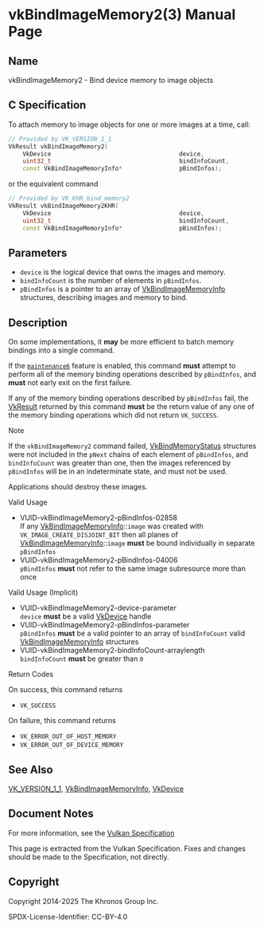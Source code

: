 # vkBindImageMemory2(3) Manual Page

## Name

vkBindImageMemory2 - Bind device memory to image objects



## [](#_c_specification)C Specification

To attach memory to image objects for one or more images at a time, call:

```c++
// Provided by VK_VERSION_1_1
VkResult vkBindImageMemory2(
    VkDevice                                    device,
    uint32_t                                    bindInfoCount,
    const VkBindImageMemoryInfo*                pBindInfos);
```

or the equivalent command

```c++
// Provided by VK_KHR_bind_memory2
VkResult vkBindImageMemory2KHR(
    VkDevice                                    device,
    uint32_t                                    bindInfoCount,
    const VkBindImageMemoryInfo*                pBindInfos);
```

## [](#_parameters)Parameters

- `device` is the logical device that owns the images and memory.
- `bindInfoCount` is the number of elements in `pBindInfos`.
- `pBindInfos` is a pointer to an array of [VkBindImageMemoryInfo](https://registry.khronos.org/vulkan/specs/latest/man/html/VkBindImageMemoryInfo.html) structures, describing images and memory to bind.

## [](#_description)Description

On some implementations, it **may** be more efficient to batch memory bindings into a single command.

If the [`maintenance6`](https://registry.khronos.org/vulkan/specs/latest/html/vkspec.html#features-maintenance6) feature is enabled, this command **must** attempt to perform all of the memory binding operations described by `pBindInfos`, and **must** not early exit on the first failure.

If any of the memory binding operations described by `pBindInfos` fail, the [VkResult](https://registry.khronos.org/vulkan/specs/latest/man/html/VkResult.html) returned by this command **must** be the return value of any one of the memory binding operations which did not return `VK_SUCCESS`.

Note

If the `vkBindImageMemory2` command failed, [VkBindMemoryStatus](https://registry.khronos.org/vulkan/specs/latest/man/html/VkBindMemoryStatus.html) structures were not included in the `pNext` chains of each element of `pBindInfos`, and `bindInfoCount` was greater than one, then the images referenced by `pBindInfos` will be in an indeterminate state, and must not be used.

Applications should destroy these images.

Valid Usage

- [](#VUID-vkBindImageMemory2-pBindInfos-02858)VUID-vkBindImageMemory2-pBindInfos-02858  
  If any [VkBindImageMemoryInfo](https://registry.khronos.org/vulkan/specs/latest/man/html/VkBindImageMemoryInfo.html)::`image` was created with `VK_IMAGE_CREATE_DISJOINT_BIT` then all planes of [VkBindImageMemoryInfo](https://registry.khronos.org/vulkan/specs/latest/man/html/VkBindImageMemoryInfo.html)::`image` **must** be bound individually in separate `pBindInfos`
- [](#VUID-vkBindImageMemory2-pBindInfos-04006)VUID-vkBindImageMemory2-pBindInfos-04006  
  `pBindInfos` **must** not refer to the same image subresource more than once

Valid Usage (Implicit)

- [](#VUID-vkBindImageMemory2-device-parameter)VUID-vkBindImageMemory2-device-parameter  
  `device` **must** be a valid [VkDevice](https://registry.khronos.org/vulkan/specs/latest/man/html/VkDevice.html) handle
- [](#VUID-vkBindImageMemory2-pBindInfos-parameter)VUID-vkBindImageMemory2-pBindInfos-parameter  
  `pBindInfos` **must** be a valid pointer to an array of `bindInfoCount` valid [VkBindImageMemoryInfo](https://registry.khronos.org/vulkan/specs/latest/man/html/VkBindImageMemoryInfo.html) structures
- [](#VUID-vkBindImageMemory2-bindInfoCount-arraylength)VUID-vkBindImageMemory2-bindInfoCount-arraylength  
  `bindInfoCount` **must** be greater than `0`

Return Codes

On success, this command returns

- `VK_SUCCESS`

On failure, this command returns

- `VK_ERROR_OUT_OF_HOST_MEMORY`
- `VK_ERROR_OUT_OF_DEVICE_MEMORY`

## [](#_see_also)See Also

[VK\_VERSION\_1\_1](https://registry.khronos.org/vulkan/specs/latest/man/html/VK_VERSION_1_1.html), [VkBindImageMemoryInfo](https://registry.khronos.org/vulkan/specs/latest/man/html/VkBindImageMemoryInfo.html), [VkDevice](https://registry.khronos.org/vulkan/specs/latest/man/html/VkDevice.html)

## [](#_document_notes)Document Notes

For more information, see the [Vulkan Specification](https://registry.khronos.org/vulkan/specs/latest/html/vkspec.html#vkBindImageMemory2)

This page is extracted from the Vulkan Specification. Fixes and changes should be made to the Specification, not directly.

## [](#_copyright)Copyright

Copyright 2014-2025 The Khronos Group Inc.

SPDX-License-Identifier: CC-BY-4.0